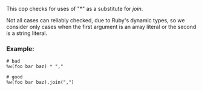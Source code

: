 This cop checks for uses of "*" as a substitute for *join*.

Not all cases can reliably checked, due to Ruby's dynamic
types, so we consider only cases when the first argument is an
array literal or the second is a string literal.

### Example:

    # bad
    %w(foo bar baz) * ","

    # good
    %w(foo bar baz).join(",")
